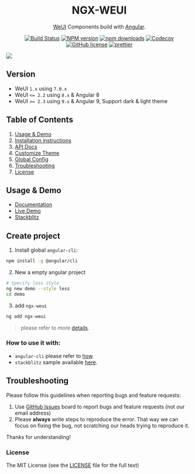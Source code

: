 
<h1 align="center">
NGX-WEUI
</h1>

<div align="center">

[WeUI](https://github.com/weui/weui) Components build with [Angular](https://angular.io/).

[![Build Status](https://img.shields.io/travis/cipchk/ngx-weui/master.svg?style=flat-square)](https://travis-ci.org/cipchk/ngx-weui)
[![NPM version](https://img.shields.io/npm/v/ngx-weui.svg?style=flat-square)](https://www.npmjs.com/package/ngx-weui)
[![npm downloads](https://img.shields.io/npm/dm/ngx-weui.svg?style=flat-square)](https://npmjs.org/ngx-weui)
[![Codecov](https://img.shields.io/codecov/c/github/cipchk/ngx-weui.svg?style=flat-square)](https://codecov.io/gh/cipchk/ngx-weui)
[![GitHub license](https://img.shields.io/github/license/mashape/apistatus.svg?style=flat-square)](https://github.com/cipchk/ngx-weui/blob/master/LICENSE)
[![prettier](https://img.shields.io/badge/code_style-prettier-ff69b4.svg?style=flat-square)](https://prettier.io/)

</div>

[![](https://cdn-images-1.medium.com/max/1600/1*ceWDQUy3-MQgEchW6SuSRA.png)](https://cipchk.github.io/ngx-weui/)

## Version

- WeUI `1.x` using `7.0.x`
- WeUI `<= 2.2` using `8.x` & Angular 8
- WeUI `>= 2.3` using `9.x` & Angular 9, Support dark & light theme

## Table of Contents

1. [Usage & Demo](#usage--demo)
2. [Installation instructions](#installation-instructions)
3. [API Docs](https://cipchk.github.io/ngx-weui/)
4. [Customize Theme](https://cipchk.github.io/ngx-weui/#/docs/style)
5. [Global Config](https://cipchk.github.io/ngx-weui/#/docs/config)
6. [Troubleshooting](#troubleshooting)
7. [License](#license)

## Usage & Demo

- [Documentation](https://cipchk.github.io/ngx-weui/)
- [Live Demo](https://cipchk.github.io/ngx-weui/)
- [Stackblitz](https://stackblitz.com/edit/ngx-weui)

## Create project

1. Install global `angular-cli`:

```bash
npm install -g @angular/cli
```

2. New a empty angular project

```bash
# Specify less style
ng new demo --style less
cd demo
```

3. add `ngx-weui`

```bash
ng add ngx-weui
```

> please refer to more [details](https://github.com/cipchk/ngx-weui/blob/master/docs/how.md).

### How to use it with:

+ `angular-cli` please refer to [how](https://github.com/cipchk/ngx-weui/blob/master/docs/how.md).
+ `stackblitz` sample available [here](https://stackblitz.com/edit/ngx-weui).

## Troubleshooting

Please follow this guidelines when reporting bugs and feature requests:

1. Use [GitHub Issues](https://github.com/cipchk/ngx-weui/issues) board to report bugs and feature requests (not our email address)
2. Please **always** write steps to reproduce the error. That way we can focus on fixing the bug, not scratching our heads trying to reproduce it.

Thanks for understanding!

### License

The MIT License (see the [LICENSE](https://github.com/cipchk/ngx-weui/blob/master/LICENSE) file for the full text)
